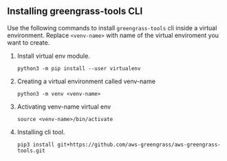 
## Installing greengrass-tools CLI

Use the following commands to install `greengrass-tools` cli inside a virtual environment. Replace `<venv-name>` with name of the virtual enviroment you want to create. 

1. Install virtual env module.

    `python3 -m pip install --user virtualenv` 

2. Creating a virtual environment called venv-name

    `python3 -m venv <venv-name> `  

3. Activating venv-name virtual env

    `source <venv-name>/bin/activate` 

4. Installing cli tool.

    `pip3 install git+https://github.com/aws-greengrass/aws-greengrass-tools.git`

